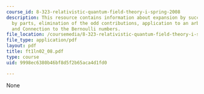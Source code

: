 ```yaml
---
course_id: 8-323-relativistic-quantum-field-theory-i-spring-2008
description: This resource contains information about expansion by successive integrations
  by parts, elimination of the odd contributions, application to an arbitrary interval
  and Connection to the Bernoulli numbers.
file_location: /coursemedia/8-323-relativistic-quantum-field-theory-i-spring-2008/9998ec6380b46bf8d5f2b65aca4d1fd0_ft1ln02_08.pdf
file_type: application/pdf
layout: pdf
title: ft1ln02_08.pdf
type: course
uid: 9998ec6380b46bf8d5f2b65aca4d1fd0

---
```

None